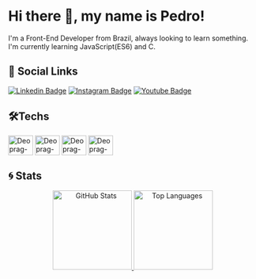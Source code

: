 # Hi there 🖖, my name is Pedro!
I'm a Front-End Developer from Brazil, always looking to learn something. I'm currently learning JavaScript(ES6) and C.

## 🤙 Social Links

[![Linkedin Badge](https://img.shields.io/badge/LinkedIn-0077B5?style=for-the-badge&logo=linkedin&logoColor=white)](https://www.linkedin.com/in/pedro-rocha-1889b057/)
[![Instagram Badge](https://img.shields.io/badge/Instagram-E4405F?style=for-the-badge&logo=instagram&logoColor=white)](https://www.instagram.com/deopr4g)
[![Youtube Badge](https://img.shields.io/badge/YouTube-FF0000?style=for-the-badge&logo=youtube&logoColor=white)](https://www.youtube.com/c/PedroRochaD)
## 🛠️Techs

<div style="display" display="inline-block">
<img align="center" alt="Deoprag-HTML" width="50" height="40" src="https://cdn.jsdelivr.net/gh/devicons/devicon/icons/html5/html5-original.svg"/>
<img align="center" alt="Deoprag-CSS" width="50" height="40" src="https://cdn.jsdelivr.net/gh/devicons/devicon/icons/css3/css3-original.svg"/>
<img align="center" alt="Deoprag-JS" width="50" height="40" src="https://cdn.jsdelivr.net/gh/devicons/devicon/icons/javascript/javascript-original.svg"/>
<img align="center" alt="Deoprag-C" width="50" height="40" src="https://cdn.jsdelivr.net/gh/devicons/devicon/icons/c/c-original.svg"/>
</div>

## :cyclone: Stats
<div>
  <a href="https://github.com/Deoprag">
  <center>
  <img height="160em" alt="GitHub Stats" src="https://github-readme-stats.vercel.app/api?username=Deoprag&show_icons=true&theme=github_dark">
  <img height="160em" alt="Top Languages" src="https://github-readme-stats.vercel.app/api/top-langs/?username=Deoprag&layout=compact&theme=github_dark">
  </center>
</div>
